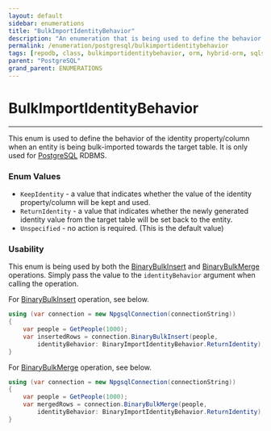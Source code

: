 ```yaml
---
layout: default
sidebar: enumerations
title: "BulkImportIdentityBehavior"
description: "An enumeration that is being used to define the behavior of the identity property/column when an entity is being bulk-imported towards the target table."
permalink: /enumeration/postgresql/bulkimportidentitybehavior
tags: [repodb, class, bulkimportidentitybehavior, orm, hybrid-orm, sqlserver, sqlite, mysql, postgresql]
parent: "PostgreSQL"
grand_parent: ENUMERATIONS
---
```


# BulkImportIdentityBehavior

---

This enum is used to define the behavior of the identity property/column when an entity is being bulk-imported towards the target table. It is only used for [PostgreSQL](https://www.nuget.org/packages/RepoDb.PostgreSql.BulkOperations) RDBMS.

### Enum Values

- `KeepIdentity` - a value that indicates whether the value of the identity property/column will be kept and used.
- `ReturnIdentity` - a value that indicates whether the newly generated identity value from the target table will be set back to the entity.
- `Unspecified` - no action is required. (This is the default value)

### Usability

This enum is being used by both the [BinaryBulkInsert](/operation/binarybulkinsert) and [BinaryBulkMerge](/operation/binarybulkmerge) operations. Simply pass the value to the `identityBehavior` argument when calling the operation.

For [BinaryBulkInsert](/operation/binarybulkinsert) operation, see below.

```csharp
using (var connection = new NpgsqlConnection(connectionString))
{
    var people = GetPeople(1000);
    var insertedRows = connection.BinaryBulkInsert(people,
        identityBehavior: BinaryImportIdentityBehavior.ReturnIdentity);
}
```

For [BinaryBulkMerge](/operation/binarybulkmerge) operation, see below.

```csharp
using (var connection = new NpgsqlConnection(connectionString))
{
    var people = GetPeople(1000);
    var mergedRows = connection.BinaryBulkMerge(people,
        identityBehavior: BinaryImportIdentityBehavior.ReturnIdentity);
}
```
